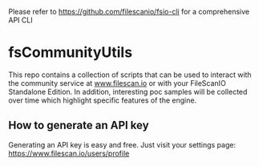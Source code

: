 Please refer to https://github.com/filescanio/fsio-cli for a comprehensive API CLI

# fsCommunityUtils

This repo contains a collection of scripts that can be used to interact with the community service at www.filescan.io or with your FileScanIO Standalone Edition. In addition, interesting poc samples will be collected over time which highlight specific features of the engine.

## How to generate an API key

Generating an API key is easy and free. Just visit your settings page: https://www.filescan.io/users/profile
